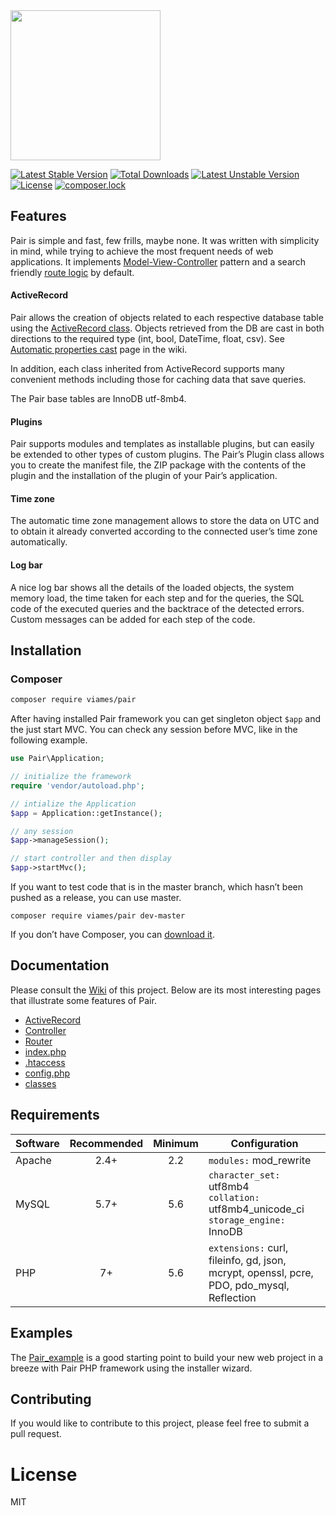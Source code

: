 <img src="https://github.com/viames/Pair/wiki/files/pair-logo.png" width="240">

[![Latest Stable Version](https://poser.pugx.org/viames/pair/v/stable)](https://packagist.org/packages/viames/pair)
[![Total Downloads](https://poser.pugx.org/viames/pair/downloads)](https://packagist.org/packages/viames/pair)
[![Latest Unstable Version](https://poser.pugx.org/viames/pair/v/unstable)](https://packagist.org/packages/viames/pair)
[![License](https://poser.pugx.org/viames/pair/license)](https://packagist.org/packages/viames/pair)
[![composer.lock](https://poser.pugx.org/viames/pair/composerlock)](https://packagist.org/packages/viames/pair)

## Features

Pair is simple and fast, few frills, maybe none. It was written with simplicity in mind, while trying to achieve the most frequent needs of web applications. It implements [Model-View-Controller](https://en.wikipedia.org/wiki/Model-View-Controller) pattern and a search friendly [route logic](https://github.com/Viames/Pair/wiki/Router) by default.

#### ActiveRecord

Pair allows the creation of objects related to each respective database table using the [ActiveRecord class](https://github.com/Viames/Pair/wiki/ActiveRecord). Objects retrieved from the DB are cast in both directions to the required type (int, bool, DateTime, float, csv). See [Automatic properties cast](https://github.com/Viames/Pair/wiki/ActiveRecord#automatic-properties-cast) page in the wiki.

In addition, each class inherited from ActiveRecord supports many convenient methods including those for caching data that save queries.

The Pair base tables are InnoDB utf-8mb4.

#### Plugins

Pair supports modules and templates as installable plugins, but can easily be extended to other types of custom plugins. The Pair’s Plugin class allows you to create the manifest file, the ZIP package with the contents of the plugin and the installation of the plugin of your Pair’s application.

#### Time zone

The automatic time zone management allows to store the data on UTC and to obtain it already converted according to the connected user’s time zone automatically.

#### Log bar

A nice log bar shows all the details of the loaded objects, the system memory load, the time taken for each step and for the queries, the SQL code of the executed queries and the backtrace of the detected errors. Custom messages can be added for each step of the code.

## Installation

### Composer

```sh
composer require viames/pair
```
After having installed Pair framework you can get singleton object `$app` and the just start MVC. You can check any session before MVC, like in the following example.

```php
use Pair\Application;

// initialize the framework
require 'vendor/autoload.php';

// intialize the Application
$app = Application::getInstance();

// any session
$app->manageSession();

// start controller and then display
$app->startMvc();
```

If you want to test code that is in the master branch, which hasn’t been pushed as a release, you can use master.

```
composer require viames/pair dev-master
```
If you don’t have Composer, you can [download it](https://getcomposer.org/download/).

## Documentation

Please consult the [Wiki](https://github.com/Viames/Pair/wiki) of this project. Below are its most interesting pages that illustrate some features of Pair.

* [ActiveRecord](https://github.com/Viames/Pair/wiki/ActiveRecord)
* [Controller](https://github.com/Viames/Pair/wiki/Controller)
* [Router](https://github.com/Viames/Pair/wiki/Router)
* [index.php](https://github.com/Viames/Pair/wiki/index)
* [.htaccess](https://github.com/Viames/Pair/wiki/htaccess)
* [config.php](https://github.com/Viames/Pair/wiki/Configuration-file)
* [classes](https://github.com/Viames/Pair/wiki/Classes-folder)

## Requirements

| Software | Recommended | Minimum | Configuration          |
| ---      |    :---:    |  :---:  | ---                    |
| Apache   | 2.4+        | 2.2     | `modules:` mod_rewrite |
| MySQL    | 5.7+        | 5.6     | `character_set:` utf8mb4 <br> `collation:` utf8mb4\_unicode_ci <br> `storage_engine:` InnoDB |
| PHP      | 7+          | 5.6     | `extensions:` curl, fileinfo, gd, json, mcrypt, openssl, pcre, PDO, pdo_mysql, Reflection |

## Examples

The [Pair_example](https://github.com/viames/Pair_example) is a good starting point to build your new web project in a breeze with Pair PHP framework using the installer wizard.

## Contributing

If you would like to contribute to this project, please feel free to submit a pull request.

# License

MIT
